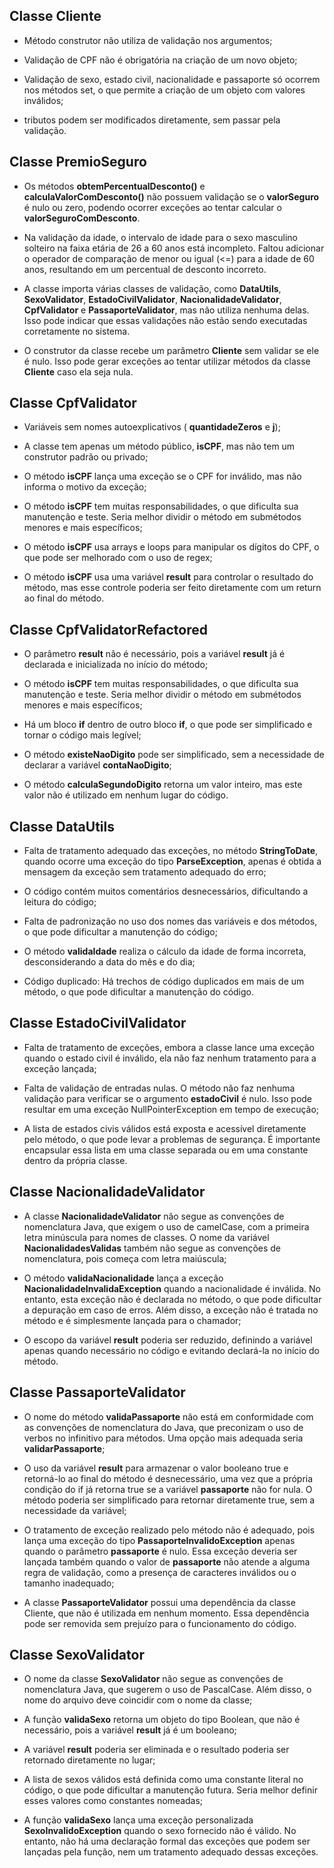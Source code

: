 ## Classe Cliente

- Método construtor não utiliza de validação nos argumentos; 

- Validação de CPF não é obrigatória na criação de um novo objeto;

- Validação de sexo, estado civil, nacionalidade e passaporte só ocorrem nos métodos set, o que permite a criação de um objeto com valores inválidos;

- tributos podem ser modificados diretamente, sem passar pela validação.


## Classe PremioSeguro

- Os métodos **obtemPercentualDesconto()** e **calculaValorComDesconto()** não possuem validação se o **valorSeguro** é nulo ou zero, podendo ocorrer exceções ao tentar calcular o **valorSeguroComDesconto**.

- Na validação da idade, o intervalo de idade para o sexo masculino solteiro na faixa etária de 26 a 60 anos está incompleto. Faltou adicionar o operador de comparação de menor ou igual (<=) para a idade de 60 anos, resultando em um percentual de desconto incorreto.

- A classe importa várias classes de validação, como **DataUtils**, **SexoValidator**, **EstadoCivilValidator**, **NacionalidadeValidator**, **CpfValidator** e **PassaporteValidator**, mas não utiliza nenhuma delas. Isso pode indicar que essas validações não estão sendo executadas corretamente no sistema.

- O construtor da classe recebe um parâmetro **Cliente** sem validar se ele é nulo. Isso pode gerar exceções ao tentar utilizar métodos da classe **Cliente** caso ela seja nula.

## Classe CpfValidator

- Variáveis sem nomes autoexplicativos ( **quantidadeZeros** e **j**);

- A classe tem apenas um método público, ****isCPF****, mas não tem um construtor padrão ou privado;

- O método ****isCPF**** lança uma exceção se o CPF for inválido, mas não informa o motivo da exceção;

- O método **isCPF** tem muitas responsabilidades, o que dificulta sua manutenção e teste. Seria melhor dividir o método em submétodos menores e mais específicos;

- O método **isCPF** usa arrays e loops para manipular os dígitos do CPF, o que pode ser melhorado com o uso de regex;

- O método **isCPF** usa uma variável **result** para controlar o resultado do método, mas esse controle poderia ser feito diretamente com um return ao final do método.

## Classe CpfValidatorRefactored

- O parâmetro **result** não é necessário, pois a variável **result** já é declarada e inicializada no início do método;

- O método **isCPF** tem muitas responsabilidades, o que dificulta sua manutenção e teste. Seria melhor dividir o método em submétodos menores e mais específicos;

- Há um bloco **if** dentro de outro bloco **if**, o que pode ser simplificado e tornar o código mais legível;

- O método **existeNaoDigito** pode ser simplificado, sem a necessidade de declarar a variável **contaNaoDigito**;

- O método **calculaSegundoDigito** retorna um valor inteiro, mas este valor não é utilizado em nenhum lugar do código.

## Classe DataUtils

- Falta de tratamento adequado das exceções, no método **StringToDate**, quando ocorre uma exceção do tipo **ParseException**, apenas é obtida a mensagem da exceção sem tratamento adequado do erro;

- O código contém muitos comentários desnecessários, dificultando a leitura do código; 

- Falta de padronização no uso dos nomes das variáveis e dos métodos, o que pode dificultar a manutenção do código;

- O método **validaIdade** realiza o cálculo da idade de forma incorreta, desconsiderando a data do mês e do dia;

- Código duplicado: Há trechos de código duplicados em mais de um método, o que pode dificultar a manutenção do código.


## Classe EstadoCivilValidator

- Falta de tratamento de exceções, embora a classe lance uma exceção quando o estado civil é inválido, ela não faz nenhum tratamento para a exceção lançada;

- Falta de validação de entradas nulas. O método não faz nenhuma validação para verificar se o argumento **estadoCivil** é nulo. Isso pode resultar em uma exceção NullPointerException em tempo de execução;

- A lista de estados civis válidos está exposta e acessível diretamente pelo método, o que pode levar a problemas de segurança. É importante encapsular essa lista em uma classe separada ou em uma constante dentro da própria classe.

## Classe NacionalidadeValidator

- A classe **NacionalidadeValidator** não segue as convenções de nomenclatura Java, que exigem o uso de camelCase, com a primeira letra minúscula para nomes de classes. O nome da variável **NacionalidadesValidas** também não segue as convenções de nomenclatura, pois começa com letra maiúscula;

- O método **validaNacionalidade** lança a exceção **NacionalidadeInvalidaException** quando a nacionalidade é inválida. No entanto, esta exceção não é declarada no método, o que pode dificultar a depuração em caso de erros. Além disso, a exceção não é tratada no método e é simplesmente lançada para o chamador;

- O escopo da variável **result** poderia ser reduzido, definindo a variável apenas quando necessário no código e evitando declará-la no início do método.

## Classe PassaporteValidator

- O nome do método **validaPassaporte** não está em conformidade com as convenções de nomenclatura do Java, que preconizam o uso de verbos no infinitivo para métodos. Uma opção mais adequada seria **validarPassaporte**;

-  O uso da variável **result** para armazenar o valor booleano true e retorná-lo ao final do método é desnecessário, uma vez que a própria condição do if já retorna true se a variável **passaporte** não for nula. O método poderia ser simplificado para retornar diretamente true, sem a necessidade da variável;

-  O tratamento de exceção realizado pelo método não é adequado, pois lança uma exceção do tipo **PassaporteInvalidoException** apenas quando o parâmetro **passaporte** é nulo. Essa exceção deveria ser lançada também quando o valor de **passaporte** não atende a alguma regra de validação, como a presença de caracteres inválidos ou o tamanho inadequado;

- A classe **PassaporteValidator** possui uma dependência da classe Cliente, que não é utilizada em nenhum momento. Essa dependência pode ser removida sem prejuízo para o funcionamento do código.

## Classe SexoValidator

- O nome da classe **SexoValidator** não segue as convenções de nomenclatura Java, que sugerem o uso de PascalCase. Além disso, o nome do arquivo deve coincidir com o nome da classe;

- A função **validaSexo** retorna um objeto do tipo Boolean, que não é necessário, pois a variável **result** já é um booleano;

- A variável **result** poderia ser eliminada e o resultado poderia ser retornado diretamente no lugar;

- A lista de sexos válidos está definida como uma constante literal no código, o que pode dificultar a manutenção futura. Seria melhor definir esses valores como constantes nomeadas;

- A função **validaSexo** lança uma exceção personalizada **SexoInvalidoException** quando o sexo fornecido não é válido. No entanto, não há uma declaração formal das exceções que podem ser lançadas pela função, nem um tratamento adequado dessas exceções.